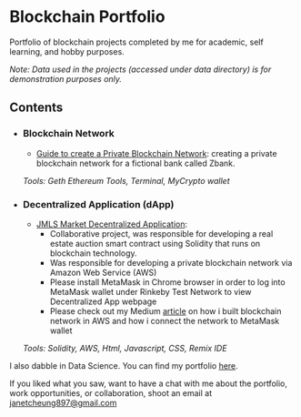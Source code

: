 # Blockchain Portfolio
Portfolio of blockchain projects completed by me for academic, self learning, and hobby purposes. 

_Note: Data used in the projects (accessed under data directory) is for demonstration purposes only._

## Contents

- ### Blockchain Network

	- [Guide to create a Private Blockchain Network](https://github.com/janetcheung-byte/blockchain):  creating a private blockchain network
for a fictional bank called Zbank.

	_Tools: Geth Ethereum Tools, Terminal, MyCrypto wallet_ 

- ### Decentralized Application (dApp)

	- [JMLS Market Decentralized Application](https://janetcheung-byte.github.io/JMLS_market/frontend/index.html#): 
        - Collaborative project, was responsible for developing a real estate auction smart contract using Solidity that runs on blockchain technology.
        - Was responsible for developing a private blockchain network via Amazon Web Service (AWS)
        - Please install MetaMask in Chrome browser in order to log into MetaMask wallet under Rinkeby Test Network to view Decentralized App webpage 
		- Please check out my Medium [article](https://medium.com/@janetcheung897/how-i-get-metamask-wallet-connect-to-ethereum-node-running-on-an-aws-ec2-machine-19cf8672e114) on how i built blockchain network in AWS and how i connect the network to MetaMask wallet 

	_Tools: Solidity, AWS, Html, Javascript, CSS, Remix IDE_

I also dabble in Data Science. You can find my portfolio [here](https://github.com/janetcheung-byte/portfolio).

If you liked what you saw, want to have a chat with me about the portfolio, work opportunities, or collaboration, shoot an email at janetcheung897@gmail.com 
